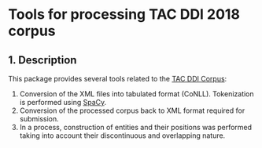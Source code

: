 # Tools for processing TAC DDI 2018 corpus

## 1. Description

This package provides several tools related to the [TAC DDI Corpus](https://bionlp.nlm.nih.gov/tac2018druginteractions/):
1. Conversion of the XML files into tabulated format (CoNLL). Tokenization is performed using [SpaCy](https://spacy.io/api/tokenizer).
2. Conversion of the processed corpus back to XML format required for submission. 
3. In a process, construction of entities and their positions was performed taking into account their discontinuous and overlapping nature.
